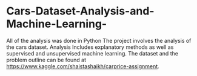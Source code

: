 # Cars-Dataset-Analysis-and-Machine-Learning-
All of the analysis was done in Python 
The project involves the analysis of the cars dataset. Analysis Includes explanatory methods as well as supervised and unsupervised machine learning. The dataset and the problem outline can be found at https://www.kaggle.com/shaistashaikh/carprice-assignment. 
